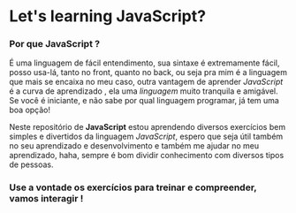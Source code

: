 # Let's learning JavaScript?

### Por que __JavaScript__ ?

É uma linguagem de fácil entendimento, sua sintaxe é extremamente fácil, posso usa-lá, tanto no front, quanto no back, ou seja pra mim é a linguagem que mais se encaixa no meu caso, outra vantagem de aprender _JavaScript_ é a curva de aprendizado , ela uma _linguagem_ muito tranquila e amigável. 
Se você é iniciante, e não sabe por qual linguagem programar, já tem uma boa opção! 

Neste repositório de __JavaScript__ estou aprendendo diversos exercícios bem simples e divertidos da linguagem _JavaScript_, espero que seja útil também no seu aprendizado e desenvolvimento e também me ajudar no meu aprendizado, haha, sempre é bom dividir conhecimento com diversos tipos de pessoas.

### Use a vontade os exercícios para treinar e compreender, vamos interagir !
